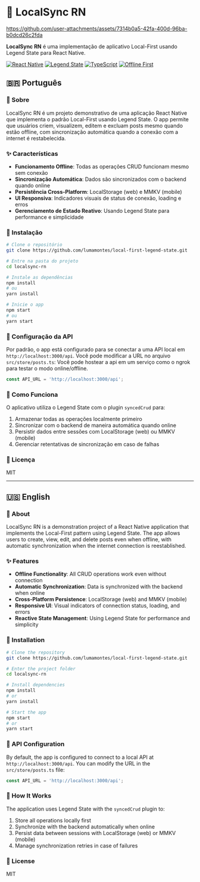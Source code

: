 # 🔄 LocalSync RN


https://github.com/user-attachments/assets/7314b0a5-42fa-400d-96ba-b0dcd26c2fda


**LocalSync RN** é uma implementação de aplicativo Local-First usando Legend State para React Native.

[![React Native](https://img.shields.io/badge/React_Native-20232A?style=for-the-badge&logo=react&logoColor=61DAFB)](https://reactnative.dev/)
[![Legend State](https://img.shields.io/badge/Legend_State-7749BD?style=for-the-badge)](https://legendapp.com/open-source/state/)
[![TypeScript](https://img.shields.io/badge/TypeScript-007ACC?style=for-the-badge&logo=typescript&logoColor=white)](https://www.typescriptlang.org/)
[![Offline First](https://img.shields.io/badge/Offline_First-45ADA8?style=for-the-badge)](https://offlinefirst.org/)

## 🇧🇷 Português

### 📱 Sobre

LocalSync RN é um projeto demonstrativo de uma aplicação React Native que implementa o padrão Local-First usando Legend State. O app permite que usuários criem, visualizem, editem e excluam posts mesmo quando estão offline, com sincronização automática quando a conexão com a internet é restabelecida.

### ✨ Características

- **Funcionamento Offline**: Todas as operações CRUD funcionam mesmo sem conexão
- **Sincronização Automática**: Dados são sincronizados com o backend quando online
- **Persistência Cross-Platform**: LocalStorage (web) e MMKV (mobile)
- **UI Responsiva**: Indicadores visuais de status de conexão, loading e erros
- **Gerenciamento de Estado Reativo**: Usando Legend State para performance e simplicidade

### 🚀 Instalação

```bash
# Clone o repositório
git clone https://github.com/lumamontes/local-first-legend-state.git

# Entre na pasta do projeto
cd localsync-rn

# Instale as dependências
npm install
# ou
yarn install

# Inicie o app
npm start
# ou
yarn start
```

### 🔧 Configuração da API

Por padrão, o app está configurado para se conectar a uma API local em `http://localhost:3000/api`. Você pode modificar a URL no arquivo `src/store/posts.ts`: Você pode hostear a api em um serviço como o ngrok para testar o modo online/offline.

```typescript
const API_URL = 'http://localhost:3000/api';
```

### 📖 Como Funciona

O aplicativo utiliza o Legend State com o plugin `syncedCrud` para:

1. Armazenar todas as operações localmente primeiro
2. Sincronizar com o backend de maneira automática quando online
3. Persistir dados entre sessões com LocalStorage (web) ou MMKV (mobile)
4. Gerenciar retentativas de sincronização em caso de falhas

### 📝 Licença

MIT

---

## 🇺🇸 English

### 📱 About

LocalSync RN is a demonstration project of a React Native application that implements the Local-First pattern using Legend State. The app allows users to create, view, edit, and delete posts even when offline, with automatic synchronization when the internet connection is reestablished.

### ✨ Features

- **Offline Functionality**: All CRUD operations work even without connection
- **Automatic Synchronization**: Data is synchronized with the backend when online
- **Cross-Platform Persistence**: LocalStorage (web) and MMKV (mobile)
- **Responsive UI**: Visual indicators of connection status, loading, and errors
- **Reactive State Management**: Using Legend State for performance and simplicity

### 🚀 Installation

```bash
# Clone the repository
git clone https://github.com/lumamontes/local-first-legend-state.git

# Enter the project folder
cd localsync-rn

# Install dependencies
npm install
# or
yarn install

# Start the app
npm start
# or
yarn start
```

### 🔧 API Configuration

By default, the app is configured to connect to a local API at `http://localhost:3000/api`. You can modify the URL in the `src/store/posts.ts` file:

```typescript
const API_URL = 'http://localhost:3000/api';
```

### 📖 How It Works

The application uses Legend State with the `syncedCrud` plugin to:

1. Store all operations locally first
2. Synchronize with the backend automatically when online
3. Persist data between sessions with LocalStorage (web) or MMKV (mobile)
4. Manage synchronization retries in case of failures

### 📝 License

MIT
